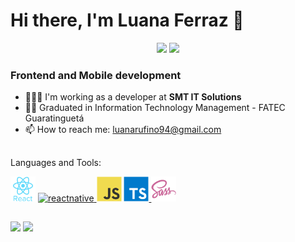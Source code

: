 # Hi there, I'm Luana Ferraz 👋

<div align="center"> 
  <a href="https://www.linkedin.com/in/luanaferraz" target="_blank"><img src="https://img.shields.io/badge/-LinkedIn-%230077B5?style=for-the-badge&logo=linkedin&logoColor=white"   target="_blank"></a> 
  <a href = "mailto:luanaferraz94@gmail.com" target="_blank"><img src="https://img.shields.io/badge/-Gmail-%23333?style=for-the-badge&logo=gmail&logoColor=white"  target="_blank"></a>
</div>

### Frontend and Mobile development

- 👩🏻‍💻 I'm working as a developer at **SMT IT Solutions**
- 👩‍🎓 Graduated in Information Technology Management - FATEC Guaratinguetá
- 📫 How to reach me: luanarufino94@gmail.com

##

Languages and Tools:
<div style="display: inline_block">
  <a href="https://reactjs.org/" target="_blank" rel="noreferrer"><img src="https://raw.githubusercontent.com/devicons/devicon/master/icons/react/react-original-wordmark.svg" alt="react" width="40" height="40"/></a> 
  <a href="https://reactnative.dev/" target="_blank" rel="noreferrer"> <img src="https://reactnative.dev/img/header_logo.svg" alt="reactnative" width="40" height="40"/> </a>
  <a href="https://developer.mozilla.org/en-US/docs/Web/JavaScript" target="_blank" rel="noreferrer"> <img src="https://raw.githubusercontent.com/devicons/devicon/master/icons/javascript/javascript-original.svg" alt="javascript" width="40" height="40"/></a> 
  <a href="https://www.typescriptlang.org/" target="_blank" rel="noreferrer"> <img src="https://raw.githubusercontent.com/devicons/devicon/master/icons/typescript/typescript-original.svg" alt="typescript" width="40" height="40"/> </a> 
  <a href="https://sass-lang.com" target="_blank" rel="noreferrer"> <img src="https://raw.githubusercontent.com/devicons/devicon/master/icons/sass/sass-original.svg" alt="sass" width="40" height="40"/> </a>  
</div>

##

 <div>
  <img height="160em" src="https://github-readme-stats.vercel.app/api?username=ferrazluana&show_icons=true&theme=radical"/>
  <img height="160em" src="https://github-readme-stats.vercel.app/api/top-langs/?username=ferrazluana&layout=compact&langs_count=7&theme=radical"/>
</div>
